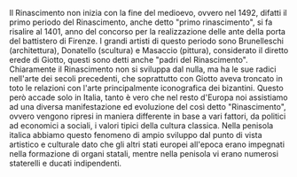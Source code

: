 Il Rinascimento non inizia con la fine del medioevo, ovvero nel 1492, difatti il primo periodo del Rinascimento, anche detto "primo rinascimento", si fa risalire al 1401, anno del concorso per la realizzazione delle ante della porta del battistero di Firenze. I grandi artisti di questo periodo sono Brunelleschi (architettura), Donatello (scultura) e Masaccio (pittura), considerato il diretto erede di Giotto, questi sono detti anche "padri del Rinascimento". Chiaramente il Rinascimento non si sviluppa dal nulla, ma ha le sue radici nell'arte dei secoli precedenti, che soprattutto con Giotto aveva troncato in toto le relazioni con l'arte principalmente iconografica dei bizantini. Questo però accade solo in Italia, tanto è vero che nel resto d'Europa noi assistiamo ad una diversa manifestazione ed evoluzione del così detto "Rinascimento", ovvero vengono ripresi in maniera differente in base a vari fattori, da politici ad economici a sociali, i valori tipici della cultura classica. Nella penisola italica abbiamo questo fenomeno di ampio sviluppo dal punto di vista artistico e culturale dato che gli altri stati europei all'epoca erano impegnati nella formazione di organi statali, mentre nella penisola vi erano numerosi staterelli e ducati indipendenti. 